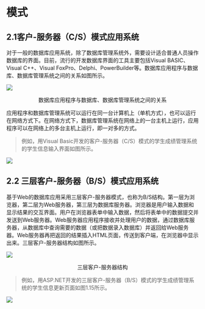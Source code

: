 # 模式

## 2.1客户-服务器（C/S）模式应用系统

对于一般的数据库应用系统，除了数据库管理系统外，需要设计适合普通人员操作数据库的界面。目前，流行的开发数据库界面的工具主要包括Visual BASIC、Visual C++、Visual FoxPro、Delphi、PowerBuilder等。数据库应用程序与数据库、数据库管理系统之间的关系如图所示。

 ![](https://raw.githubusercontent.com/ZanderZhao/images/master/img2019/20191118000416.png)

<center>数据库应用程序与数据库、数据库管理系统之间的关系</center> 



应用程序和数据库管理系统可以运行在同一台计算机上（单机方式），也可以运行在网络方式下。在网络方式下，数据库管理系统在网络上的一台主机上运行，应用程序可以在网络上的多台主机上运行，即一对多的方式。

> 例如，用Visual Basic开发的客户-服务器（C/S）模式的学生成绩管理系统的学生信息输入界面如图所示。

 ![](https://raw.githubusercontent.com/ZanderZhao/images/master/img2019/20191118000901.png)

 

 

## 2.2 三层客户-服务器（B/S）模式应用系统

基于Web的数据库应用采用三层客户-服务器模式，也称为B/S结构。第一层为浏览器，第二层为Web服务器，第三层为数据库服务器。浏览器是用户输入数据和显示结果的交互界面。用户在浏览器表单中输入数据，然后将表单中的数据提交并发送到Web服务器。Web服务器应用程序接收并处理用户的数据，通过数据库服务器，从数据库中查询需要的数据（或把数据录入数据库）并返回给Web服务器。Web服务器再把返回的结果插入HTML页面，传送到客户端，在浏览器中显示出来。三层客户-服务器结构如图所示。

 ![](https://raw.githubusercontent.com/ZanderZhao/images/master/img2019/20191118000708.png)

<center>三层客户-服务器结构</center>

> 例如，用ASP.NET开发的三层客户-服务器（B/S）模式的学生成绩管理系统的学生信息更新页面如图1.15所示。

 ![](https://raw.githubusercontent.com/ZanderZhao/images/master/img2019/20191118000937.png)

 

 